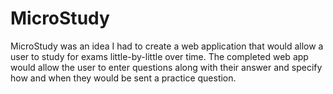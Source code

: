 MicroStudy
==========

MicroStudy was an idea I had to create a web application that would allow a user to study for exams little-by-little over time. The completed web app would allow the user to enter questions along with their answer and specify how and when they would be sent a practice question.